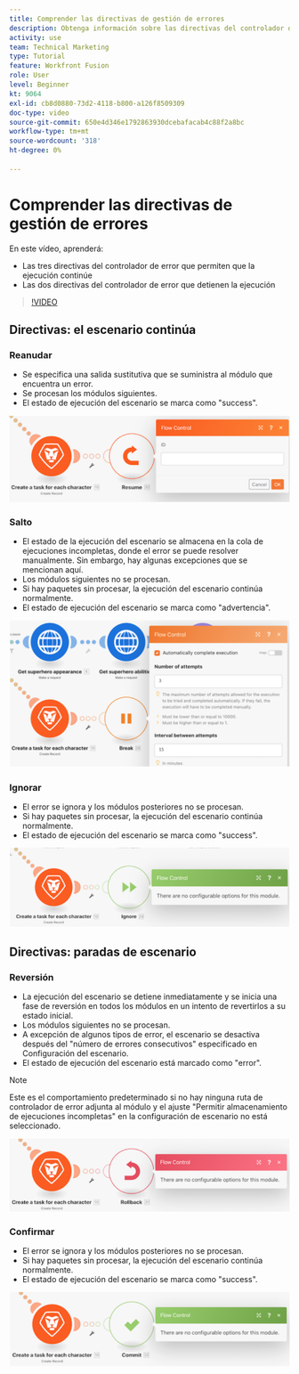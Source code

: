 ```yaml
---
title: Comprender las directivas de gestión de errores
description: Obtenga información sobre las directivas del controlador de error que permiten que la ejecución continúe y las que detienen la ejecución, en [!DNL Adobe Workfront Fusion].
activity: use
team: Technical Marketing
type: Tutorial
feature: Workfront Fusion
role: User
level: Beginner
kt: 9064
exl-id: cb8d0880-73d2-4118-b800-a126f8509309
doc-type: video
source-git-commit: 650e4d346e1792863930dcebafacab4c88f2a8bc
workflow-type: tm+mt
source-wordcount: '318'
ht-degree: 0%

---
```


# Comprender las directivas de gestión de errores

En este vídeo, aprenderá:

* Las tres directivas del controlador de error que permiten que la ejecución continúe
* Las dos directivas del controlador de error que detienen la ejecución

>[!VIDEO](https://video.tv.adobe.com/v/335305/?quality=12&learn=on)

## Directivas: el escenario continúa

### Reanudar

* Se especifica una salida sustitutiva que se suministra al módulo que encuentra un error.
* Se procesan los módulos siguientes.
* El estado de ejecución del escenario se marca como &quot;success&quot;.

![Imagen de una directiva de reanudación](assets/troubleshooting-and-error-handling-2.png)

### Salto

* El estado de la ejecución del escenario se almacena en la cola de ejecuciones incompletas, donde el error se puede resolver manualmente. Sin embargo, hay algunas excepciones que se mencionan aquí.
* Los módulos siguientes no se procesan.
* Si hay paquetes sin procesar, la ejecución del escenario continúa normalmente.
* El estado de ejecución del escenario se marca como &quot;advertencia&quot;.

![Imagen de una directiva Break](assets/troubleshooting-and-error-handling-3.png)

### Ignorar

* El error se ignora y los módulos posteriores no se procesan.
* Si hay paquetes sin procesar, la ejecución del escenario continúa normalmente.
* El estado de ejecución del escenario se marca como &quot;success&quot;.

![Imagen de una directiva Ignore](assets/troubleshooting-and-error-handling-4.png)

## Directivas: paradas de escenario

### Reversión

* La ejecución del escenario se detiene inmediatamente y se inicia una fase de reversión en todos los módulos en un intento de revertirlos a su estado inicial.
* Los módulos siguientes no se procesan.
* A excepción de algunos tipos de error, el escenario se desactiva después del &quot;número de errores consecutivos&quot; especificado en Configuración del escenario.
* El estado de ejecución del escenario está marcado como &quot;error&quot;.

>[!NOTE]
>
>Este es el comportamiento predeterminado si no hay ninguna ruta de controlador de error adjunta al módulo y el ajuste &quot;Permitir almacenamiento de ejecuciones incompletas&quot; en la configuración de escenario no está seleccionado.

![Imagen de una directiva de Rollback](assets/troubleshooting-and-error-handling-5.png)

### Confirmar

* El error se ignora y los módulos posteriores no se procesan.
* Si hay paquetes sin procesar, la ejecución del escenario continúa normalmente.
* El estado de ejecución del escenario se marca como &quot;success&quot;.

![Imagen de una directiva de comisión](assets/troubleshooting-and-error-handling-6.png)
